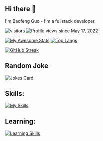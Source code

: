 ## Hi there 👋

I'm Baofeng Guo - I'm a fullstack developer

![visitors](https://visitor-badge.glitch.me/badge?page_id=magickw&left_color=green&right_color=red) 
![Profile views](https://gpvc.arturio.dev/magickw) since May 17, 2022

[![My Awesome Stats](https://awesome-github-stats.azurewebsites.net/user-stats/magickw)](https://git.io/awesome-stats-card) 
[![Top Langs](https://github-readme-stats.vercel.app/api/top-langs/?username=magickw&layout=compact)](https://github.com/magickw/github-readme-stats)

[![GitHub Streak](https://github-readme-streak-stats.herokuapp.com/?user=magickw)](https://git.io/streak-stats)

## Random Joke

![Jokes Card](https://readme-jokes.vercel.app/api)

## Skills:

[![My Skills](https://skillicons.dev/icons?i=html,css,js,jquery,mysql,mongodb,nodejs,react,redux,regex,express,bootstrap,git,graphql,materialui,tailwind,vscode,heroku,md,firebase,sass,apollo&perline=10)](https://skillicons.dev)

## Learning:

[![Learning Skills](https://skillicons.dev/icons?i=py,cpp&perline=10)](https://skillicons.dev)
